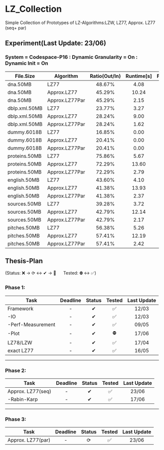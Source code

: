 # LZ_Collection

Simple Collection of Prototypes of LZ-Algorithms:LZW, LZ77, Approx. LZ77 (seq+ par)

## Experiment(Last Update: 23/06)

### System = Codespace-P16 : Dynamic Granularity = On : Dynamic Init = On

|File.Size|Algorithm|Ratio(Out/In)|Runtime[s]|Factors(#/In)|Memory([Byte]/In)|
|---------------|---------------|:---------------:|:---------------:|:---------------:|:------------:|
|dna.50MB|LZ77|48.67%|4.08|7.35%|20.00|
|dna.50MB|Approx.LZ77|45.29%|10.24|11.32%|8.79|
|dna.50MB|Approx.LZ77Par|45.29%|2.15|11.32%|6.67|
|dblp.xml.50MB|LZ77|23.77%|3.27|4.64%|20.00|
|dblp.xml.50MB|Approx.LZ77|28.24%|9.00|7.69%|4.21|
|dblp.xml.50MB|Approx.LZ77Par|28.24%|1.62|7.69%|3.84|
|dummy.6018B|LZ77|16.85%|0.00|9.70%|20.00|
|dummy.6018B|Approx.LZ77|20.41%|0.00|11.05%|8.24|
|dummy.6018B|Approx.LZ77Par|20.41%|0.00|11.05%|7.90|
|proteins.50MB|LZ77|75.86%|5.67|26.11%|20.00|
|proteins.50MB|Approx.LZ77|72.29%|13.60|18.36%|16.55|
|proteins.50MB|Approx.LZ77Par|72.29%|2.79|18.36%|10.09|
|english.50MB|LZ77|43.60%|4.10|7.63%|20.00|
|english.50MB|Approx.LZ77|41.38%|13.93|10.77%|5.89|
|english.50MB|Approx.LZ77Par|41.38%|2.37|10.77%|5.69|
|sources.50MB|LZ77|39.28%|3.72|7.75%|20.00|
|sources.50MB|Approx.LZ77|42.79%|12.14|11.89%|6.77|
|sources.50MB|Approx.LZ77Par|42.79%|2.17|11.89%|5.37|
|pitches.50MB|LZ77|56.38%|5.26|27.06%|20.00|
|pitches.50MB|Approx.LZ77|57.41%|12.19|19.62%|9.05|
|pitches.50MB|Approx.LZ77Par|57.41%|2.42|19.62%|7.98|

## Thesis-Plan

(Status: ❌ &rarr; ⟳ &harr; ✔ &rarr; 🌟 &nbsp;&nbsp;&nbsp;&nbsp; Tested: ⛔ &harr; ✅)


### Phase 1:
|Task               |Deadline   |Status  |Tested     |Last Update|
|-------------------|:---------:|:------:|:---------:|:---------:|
|Framework          |-          |✔       |✅          |12/03      |
| -IO               |-          |✔       |✅          |12/03      |
| -Perf-Measurement |-          |✔       |✅          |09/05      |
| -Plot             |-          |✔       |⛔          |17/06      |
|LZ78/LZW           |-          |✔       |✅          |17/04      |
|exact LZ77         |-          |✔       |✅          |16/05      |

---
### Phase 2:
|Task               |Deadline   |Status  |Tested     |Last Update|
|-------------------|:---------:|:------:|:---------:|:---------:|
|Approx. LZ77(seq)  |-          |✔       |✅          |23/06      |
| -Rabin-Karp       |-          |✔       |✅          |17/06      |

---
### Phase 3:
|Task               |Deadline   |Status  |Tested     |Last Update|
|-------------------|:---------:|:------:|:---------:|:---------:|
|Approx. LZ77(par)  |-          |⟳       |✅          |23/06      |


